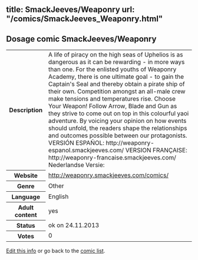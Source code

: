 title: SmackJeeves/Weaponry
url: "/comics/SmackJeeves_Weaponry.html"
---
Dosage comic SmackJeeves/Weaponry
-----------------------------------------

<p id="msg"></p>
<script type="text/javascript">
if (window.location.search === '?edit_info_mail=sent_ok') {
  var elem = document.getElementById("msg");
  elem.innerHTML = 'Edited information sucessfully sent for review, which is usually done daily. Thanks!';
  elem.className = 'ok';
}
</script>
<table class="comicinfo">
<tr>
<th>Description</th><td>A life of piracy on the high seas of Uphelios is as dangerous as it can be rewarding - in more ways than one. For the enlisted youths of Weaponry Academy, there is one ultimate goal - to gain the Captain's Seal and thereby obtain a pirate ship of their own. Competition amongst an all-male crew make tensions and temperatures rise. Choose Your Weapon! Follow Arrow, Blade and Gun as they strive to come out on top in this colourful yaoi adventure. By voicing your opinion on how events should unfold, the readers shape the relationships and outcomes possible between our protagonists. VERSIÓN ESPAÑOL: http://weaponry-espanol.smackjeeves.com/ VERSION FRANÇAISE: http://weaponry-francaise.smackjeeves.com/ Nederlandse Versie:</td>
</tr>
<tr>
<th>Website</th><td><a href="http://weaponry.smackjeeves.com/comics/">http://weaponry.smackjeeves.com/comics/</a></td>
</tr>
<tr>
<th>Genre</th><td>Other</td>
</tr>
<tr>
<th>Language</th><td>English</td>
</tr>
<tr>
<th>Adult content</th><td>yes</td>
</tr>
<tr>
<th>Status</th><td>ok on 24.11.2013</td>
</tr>
<tr>
<th>Votes</th><td>0</td>
</tr>
</table>

[Edit this info](SmackJeeves_Weaponry_edit.html) or go back to the [comic list](../comic-index.html).
